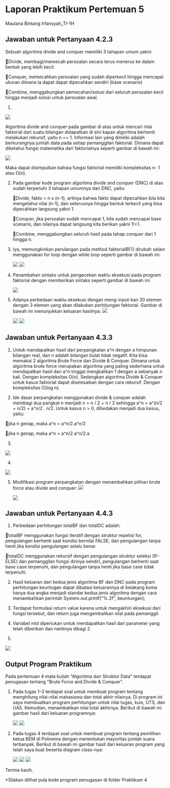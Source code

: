 # Laporan Praktikum Pertemuan 5
Maulana Bintang Irfansyah_TI-1H
## Jawaban untuk Pertanyaan 4.2.3
Sebuah algoritma divide and conquer memiliki 3 tahapan umum yakni:

🌷Divide, membagi/memecah persoalan secara terus menerus ke dalam bentuk yang lebih kecil.

🌷Conquer, memecahkan persoalan yang sudah diperkecil hingga mencapai ukuran dimana ia dapat dapat dipecahkan sendiri (base scenario)

🌷Combine, menggabungkan pemecahan/solusi dari seluruh persoalan kecil hingga menjadi solusi untuk persoalan awal.

1.
<img src="SATU.JPG">
 
 Algoritma divide and conquer pada gambar di atas untuk mencari nilai faktorial dari suatu bilangan didapatkan di sini kapan algoritma berhenti melakukan rekursif, yaitu n == 1. Informasi lain yang dimiliki adalah berkurangnya jumlah data pada setiap pemanggilan faktorial. Dimana dapat diketahui fungsi matematika dari faktorialnya seperti gambar di bawah ini:

 <img src="DUA.JPG">

 Maka dapat disimpulkan bahwa fungsi faktorial memiliki kompleksitas n- 1 atau O(n).

2. Pada gambar kode program algoritma divide and conquer (DNC) di atas sudah terpenuhi 3 tahapan umumnya dari DNC, yaitu:

    🌷Divide, fakto = n x (n-1), artinya bahwa fakto dapat dipecahkan bila kita mengetahui nilai (n-1), dan seterusnya hingga bentuk terkecil yang bisa dipecahkan langsung yakni 1.

    🌷Conquer, jika persoalan sudah mencapai 1, kita sudah mencapai base scenario, dan nilainya dapat langsung kita berikan yakni 1!=1.

    🌷Combine, menggabungkan seluruh hasil pada tahap conquer dari 1 hingga n.

3. Iya, memungkinkan perulangan pada method faktorialBF() dirubah selain menggunakan for loop dengan while loop seperti gambar di bawah ini:

    <img src="TIGA.JPG">
    <img src="EMPAT.JPG">

4. Penambahan sintaks untuk pengecekan waktu eksekusi pada program faktorial dengan memberikan sintaks seperti gambar di bawah ini:

    <img src="WAKTU.JPG">

5. Adanya perbedaan waktu eksekusi dengan meng-input-kan 20 elemen dengan 3 elemen yang akan dilakukan perhitungan faktorial. Gambar di bawah ini menunjukkan keluaran hasilnya:
    <img src="LIMA.JPG"> 

    <img src="ENAM.JPG">

    <img src="ENAM2.JPG">

## Jawaban untuk Pertanyaan 4.3.3
1. Untuk mendapatkan hasil dari perpangkatan a^n dengan a himpunan bilangan real, dan n adalah bilangan bulat tidak negatif. Kita bisa memakai 2 algoritma Brute Force dan Divide & Conquer. Dimana untuk algoritma brute force merupakan algoritma yang paling sederhana untuk mendapatkan hasil dari a^n tinggal mengkalikan 1 dengan a sebanyak n kali. Dengan kompleksitas O(n). Sedangkan algoritma Divide & Conquer untuk kasus faktorial dapat diselesaikan dengan cara rekursif. Dengan kompleksitas O(log n).

2. Ide dasar perpangkatan menggunakan divide & conquer adalah membagi dua pangkat n menjadi n = n / 2 + n / 2 sehingga a^n = a^(n/2 + n/2) = a^n/2 . n/2. Untuk kasus n > 0, dibedakan menjadi dua kasus, yaitu:

🌷jika n genap, maka a^n = a^n/2.a^n/2

🌷jika n genap, maka a^n = a^n/2.a^n/2.a

3. 
<img src="TUJUH.JPG">

4.
  <img src="DELAPAN.JPG">

5. Modifikasi program perpangkatan dengan menambahkan pilihan brute force atau divide and conquer:
    <img src="SEMBILAN.JPG">

    <img src="SEMBILAN2.JPG">

## Jawaban untuk Pertanyaan 4.4.3
1. Perbedaan perhitungan totalBF dan totalDC adalah:

🌷totalBF menggunakan fungsi iteratif dengan struktur repetisi for, pengulangan berhenti saat kondisi bernilai FALSE, dan pengulangan tanpa henti jika kondisi pengulangan selalu benar.

🌷totalDC menggunakan rekursif dengan pengulangan struktur seleksi (IF-ELSE) dan pemanggilan fungsi dirinya sendiri, pengulangan berhenti saat base case terpenuhi, dan pengulangan tanpa henti jika base case tidak terpenuhi.

2. Hasil keluaran dari kedua jenis algoritma BF dan DNC pada program perhitungan keuntugan dapat dibatasi keluarannya di belakang koma hanya dua angka menjadi standar kedua jenis algoritma dengan cara menambahkan perintah System.out.printf("%.2f", keuntungan); 

3. Terdapat formulasi return value karena untuk mengakhiri eksekusi dari fungsi tersebut, dan return juga mengembalikan nilai pada pemanggil. 

4. Variabel mid diperlukan untuk mendapatkan hasil dari parameter yang telah diberikan dan nantinya dibagi 2.

5. 
 <img src="SEPULUH.JPG">


## Output Program Praktikum
Pada pertemuan 4 mata kuliah "Algoritma dan Struktur Data" terdapat penugasan tentang "Brute Force and Divide & Conquer".

1. Pada tugas 1-3 terdapat soal untuk membuat program tentang menghitung nilai-nilai mahasiswa dan total akhir nilainya. Di program ini saya membuatkan program perhitungan untuk nilai tugas, kuis, UTS, dan UAS. Kemudian, menambahkan nilai total akhirnya. Berikut di bawah ini gambar hasil dari keluaran programnya:

    <img src="1.1.JPG">
    <img src="1.2.JPG">

2. Pada tugas 4 terdapat soal untuk membuat program tentang pemilihan ketua BEM di Polinema dengan menentukan mayoritas jumlah suara terbanyak. Berikut di bawah ini gambar hasil dari keluaran program yang telah saya buat beserta diagram class-nya:

    <img src="baru.JPG">

    <img src="2.1.JPG">

    <img src="2.2.JPG">



Terima kasih.
    
 *Silakan dilihat pula kode program penugasan di folder Praktikum 4
